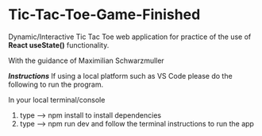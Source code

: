 # Tic-Tac-Toe-Game-Finished
Dynamic/Interactive Tic Tac Toe web application for practice of the use of **React useState()** functionality.

With the guidance of Maximilian Schwarzmuller

***Instructions***
If using a local platform such as VS Code please do the following to run the program.

In your local terminal/console

1) type --> npm install        to install dependencies
2) type --> npm run dev        and follow the terminal instructions to run the app
